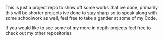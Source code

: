This is just a project repo to show off some works that ive done, primarily this will be shorter projects ive done to stay sharp so to speak along with some schoolwork as well, feel free to take a gander at some of my Code.

If you would like to see some of my more in depth projects feel free to check out my other repositories
